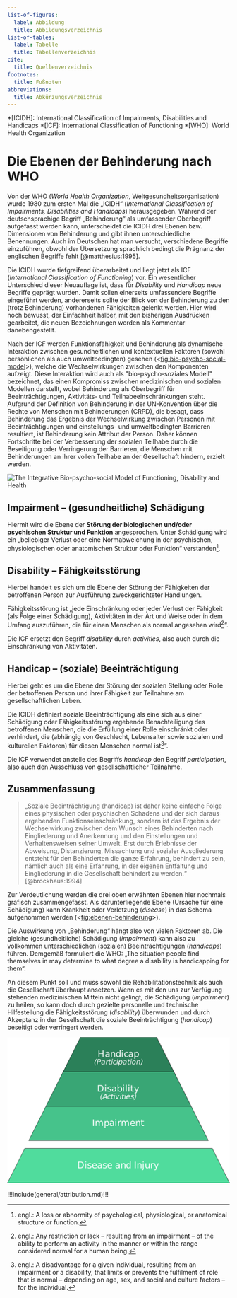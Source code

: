 ```yaml
---
list-of-figures:
  label: Abbildung
  title: Abbildungsverzeichnis
list-of-tables:
  label: Tabelle
  title: Tabellenverzeichnis
cite:
  title: Quellenverzeichnis
footnotes:
  title: Fußnoten
abbreviations:
  title: Abkürzungsverzeichnis
---
```


<!-- prettier-ignore -->
*[ICIDH]: International Classification of Impairments, Disabilities and Handicaps
*[ICF]: International Classification of Functioning
*[WHO]: World Health Organization

# Die Ebenen der Behinderung nach WHO

Von der WHO (_World Health Organization_, Weltgesundheitsorganisation) wurde $1980$ zum ersten Mal die „ICIDH“ (_International Classification of Impairments, Disabilities and Handicaps_) herausgegeben.
Während der deutschsprachige Begriff „Behinderung“ als umfassender Oberbegriff aufgefasst werden kann, unterscheidet die ICIDH drei Ebenen bzw. Dimensionen von Behinderung und gibt ihnen unterschiedliche Benennungen.
Auch im Deutschen hat man versucht, verschiedene Begriffe einzuführen, obwohl der Übersetzung sprachlich bedingt die Prägnanz der englischen Begriffe fehlt [@matthesius:1995].

<!-- FIXME: "der Einfachheit halber -->

Die ICIDH wurde tiefgreifend überarbeitet und liegt jetzt als ICF (_International Classification of Functioning_) vor.
Ein wesentlicher Unterschied dieser Neuauflage ist, dass für _Disability_ und _Handicap_ neue Begriffe geprägt wurden.
Damit sollen einerseits umfassendere Begriffe eingeführt werden, andererseits sollte der Blick von der Behinderung zu den (trotz Behinderung) vorhandenen Fähigkeiten gelenkt werden.
Hier wird noch bewusst, der Einfachheit halber, mit den bisherigen Ausdrücken gearbeitet, die neuen Bezeichnungen werden als Kommentar danebengestellt.

Nach der ICF werden Funktionsfähigkeit und Behinderung als dynamische Interaktion zwischen gesundheitlichen
und kontextuellen Faktoren (sowohl persönlichen als auch umweltbedingten) gesehen (<<fig:bio-psycho-social-model>>),
welche die Wechselwirkungen zwischen den Komponenten aufzeigt. Diese Interaktion wird auch als "bio-psycho-soziales Modell" bezeichnet, das einen Kompromiss zwischen medizinischen und sozialen Modellen darstellt, wobei
Behinderung als Oberbegriff für Beeinträchtigungen, Aktivitäts- und Teilhabeeinschränkungen steht.
Aufgrund der Definition von Behinderung in der UN-Konvention über die Rechte von Menschen mit Behinderungen
(CRPD), die besagt, dass Behinderung das Ergebnis der Wechselwirkung zwischen Personen mit Beeinträchtigungen und
einstellungs- und umweltbedingten Barrieren resultiert, ist Behinderung kein Attribut der Person. Daher können Fortschritte bei der Verbesserung der sozialen Teilhabe durch die Beseitigung oder Verringerung der Barrieren, die Menschen mit Behinderungen an ihrer vollen Teilhabe an der Gesellschaft hindern, erzielt werden.

<!-- FIXME - Psycho-soziales Modell in SVG umwandeln? 
-->

![The Integrative Bio-psycho-social Model of Functioning, Disability and Health](https://www.icf-casestudies.org/images/intro/gfx/CS-Introduction_2015-03-04_03_DB_Seite_07.jpg "bio-psycho-social-model#The Integrative Bio-psycho-social Model of Functioning, Disability and Health. [@ICF:2001] [@ICF-bio-psycho-social-model:2001].")

## Impairment – (gesundheitliche) Schädigung

<!-- FIXME: Footnote -->

Hiermit wird die Ebene der **Störung der biologischen und/oder psychischen Struktur und Funktion** angesprochen.
Unter Schädigung wird ein „beliebiger Verlust oder eine Normabweichung in der psychischen, physiologischen oder anatomischen Struktur oder Funktion“ verstanden[^1].

[^1]: engl.: A loss or abnormity of psychological, physiological, or anatomical structure or function.

## Disability – Fähigkeitsstörung

Hierbei handelt es sich um die Ebene der Störung der Fähigkeiten der betroffenen Person zur Ausführung zweckgerichteter Handlungen.

Fähigkeitsstörung ist „jede Einschränkung oder jeder Verlust der Fähigkeit (als Folge einer Schädigung), Aktivitäten in der Art und Weise oder in dem Umfang auszuführen, die für einen Menschen als normal angesehen wird[^2]“.

Die ICF ersetzt den Begriff _disability_ durch _activities_, also auch durch die Einschränkung von Aktivitäten.

## Handicap – (soziale) Beeinträchtigung

Hierbei geht es um die Ebene der Störung der sozialen Stellung oder Rolle der betroffenen Person und ihrer Fähigkeit zur Teilnahme am gesellschaftlichen Leben.

Die ICIDH definiert soziale Beeinträchtigung als eine sich aus einer Schädigung oder Fähigkeitsstörung ergebende Benachteiligung des betroffenen Menschen, die die Erfüllung einer Rolle einschränkt oder verhindert, die (abhängig von Geschlecht, Lebensalter sowie sozialen und kulturellen Faktoren) für diesen Menschen normal ist[^3]“.

Die ICF verwendet anstelle des Begriffs _handicap_ den Begriff _participation_, also auch den Ausschluss von gesellschaftlicher Teilnahme.

## Zusammenfassung

<!-- FIXME: dot -->

> „Soziale Beeinträchtigung (handicap) ist daher keine einfache Folge eines physischen oder psychischen Schadens und der sich daraus ergebenden Funktionseinschränkung, sondern ist das Ergebnis der Wechselwirkung zwischen dem Wunsch eines Behinderten nach Eingliederung und Anerkennung und den Einstellungen und Verhaltensweisen seiner Umwelt.
> Erst durch Erlebnisse der Abweisung, Distanzierung, Missachtung und sozialer Ausgliederung entsteht für den Behinderten die ganze Erfahrung, behindert zu sein, nämlich auch als eine Erfahrung, in der eigenen Entfaltung und Eingliederung in die Gesellschaft behindert zu werden.“ [@brockhaus:1994]

Zur Verdeutlichung werden die drei oben erwähnten Ebenen hier nochmals grafisch zusammengefasst.
Als darunterliegende Ebene (Ursache für eine Schädigung) kann Krankheit oder Verletzung (_disease_) in das Schema aufgenommen werden (<<fig:ebenen-behinderung>>).

Die Auswirkung von „Behinderung“ hängt also von vielen Faktoren ab.
Die gleiche (gesundheitliche) Schädigung (_impairment_) kann also zu vollkommen unterschiedlichen (sozialen) Beeinträchtigungen (_handicaps_) führen.
Demgemäß formuliert die WHO: „The situation people find themselves in may determine to what degree a disability is handicapping for them“.

An diesem Punkt soll und muss sowohl die Rehabilitationstechnik als auch die Gesellschaft überhaupt ansetzen.
Wenn es mit den uns zur Verfügung stehenden medizinischen Mitteln nicht gelingt, die Schädigung (_impairment_) zu heilen, so kann doch durch gezielte personelle und technische Hilfestellung die Fähigkeitsstörung (_disability_) überwunden und durch Akzeptanz in der Gesellschaft die soziale Beeinträchtigung (_handicap_) beseitigt oder verringert werden.

[^2]: engl.: Any restriction or lack – resulting from an impairment – of the ability to perform an activity in the manner or within the range considered normal for a human being.
[^3]: engl.: A disadvantage for a given individual, resulting from an impairment or a disability, that limits or prevents the fulfilment of role that is normal – depending on age, sex, and social and culture factors – for the individual.

![Die Ebenen der Behinderung und die zugrundeliegende Ursache.](./pics/02/ebenen-der-behinderung-und-ursachen.svg "ebenen-behinderung#Die Ebenen der Behinderung und die zugrundeliegende Ursache [@zagler:2008].")

!!!include(general/attribution.md)!!!
